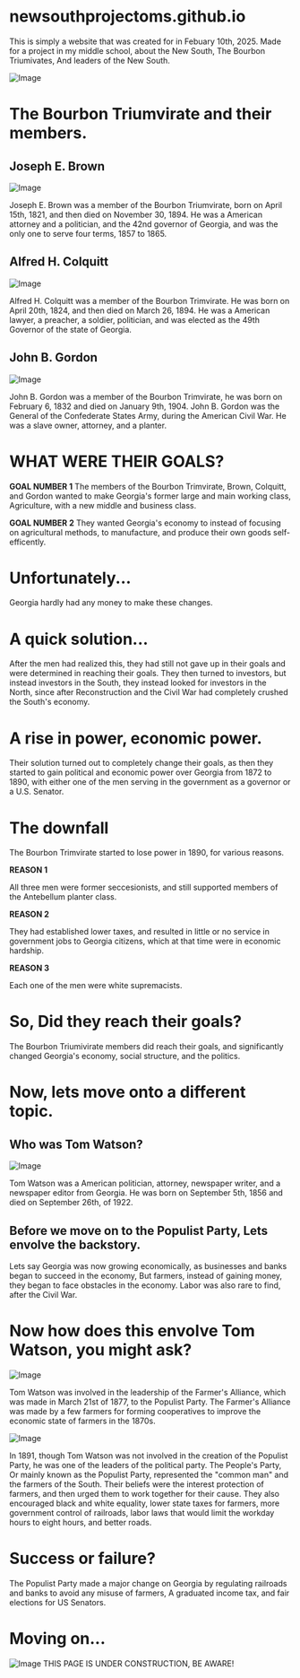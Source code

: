# newsouthprojectoms.github.io
This is simply a website that was created for in Febuary 10th, 2025. Made for a project in my middle school, about the New South, The Bourbon Triumivates, And leaders of the New South.

![Image](https://github.com/user-attachments/assets/f5b9810e-3c7b-46cd-b7b9-7c2f25b1e3f8)

# The Bourbon Triumvirate and their members.

## Joseph E. Brown

![Image](https://github.com/user-attachments/assets/29ef7275-f582-401d-ad55-9f3bda258957)

Joseph E. Brown was a member of the Bourbon Triumvirate, born on April 15th, 1821, and then died on November 30, 1894. He was a American attorney and a politician, and the 42nd governor of Georgia, and was the only one to serve four terms, 1857 to 1865.

## Alfred H. Colquitt

![Image](https://github.com/user-attachments/assets/e6e56b6e-dcf2-454a-bb7f-919698e1da25)

Alfred H. Colquitt was a member of the Bourbon Trimvirate. He was born on April 20th, 1824, and then died on March 26, 1894. He was a American lawyer, a preacher, a soldier, politician, and was elected as the 49th Governor of the state of Georgia.


## John B. Gordon

![Image](https://github.com/user-attachments/assets/0a881b7e-3d04-4927-a16d-bd3d650ea30b)

John B. Gordon was a member of the Bourbon Trimvirate, he was born on February 6, 1832 and died on January 9th, 1904. John B. Gordon was the General of the Confederate States Army, during the American Civil War. He was a slave owner, attorney, and a planter.


# WHAT WERE THEIR GOALS?


**GOAL NUMBER 1** 
The members of the Bourbon Trimvirate, Brown, Colquitt, and Gordon wanted to make Georgia's former large and main working class, Agriculture, with a new middle and business class.

**GOAL NUMBER 2**
They wanted Georgia's economy to instead of focusing on agricultural methods, to manufacture, and produce their own goods self-efficently.

# Unfortunately...

Georgia hardly had any money to make these changes.


# A quick solution...

After the men had realized this, they had still not gave up in their goals and were determined in reaching their goals. They then turned to investors, but instead investors in the South, they instead looked for investors in the North, since after Reconstruction and the Civil War had completely crushed the South's economy.

# A rise in power, economic power.

Their solution turned out to completely change their goals, as then they started to gain political and economic power over Georgia from 1872 to 1890, with either one of the men serving in the government as a governor or a U.S. Senator.

# The downfall

The Bourbon Trimvirate started to lose power in 1890, for various reasons. 

**REASON 1**

All three men were former seccesionists, and still supported members of the Antebellum planter class.

**REASON 2**

They had established lower taxes, and resulted in little or no service in government jobs to Georgia citizens, which at that time were in economic hardship.

**REASON 3**

Each one of the men were white supremacists.

# So, Did they reach their goals?

The Bourbon Triumivirate members did reach their goals, and significantly changed Georgia's economy, social structure, and the politics.

# Now, lets move onto a different topic.

## Who was Tom Watson?

![Image](https://github.com/user-attachments/assets/6afd436f-d0b1-4e60-874b-bec34f33b660)

Tom Watson was a American politician, attorney, newspaper writer, and a newspaper editor from Georgia. He was born on September 5th, 1856 and died on September 26th, of 1922.

## Before we move on to the Populist Party, Lets envolve the backstory.

Lets say Georgia was now growing economically, as businesses and banks began to succeed in the economy, But farmers, instead of gaining money, they began to face obstacles in the economy. Labor was also rare to find, after the Civil War.

# Now how does this envolve Tom Watson, you might ask?

![Image](https://github.com/user-attachments/assets/e79f9820-6e12-4230-a0d6-9798750089c0)

Tom Watson was involved in the leadership of the Farmer's Alliance, which was made in March 21st of 1877, to the Populist Party. The Farmer's Alliance was made by a few farmers for forming cooperatives to improve the economic state of farmers in the 1870s.

![Image](https://github.com/user-attachments/assets/a1516a86-5e0c-49a1-86e7-47ecebf7d4a6)

In 1891, though Tom Watson was not involved in the creation of the Populist Party, he was one of the leaders of the political party. The People's Party, Or mainly known as the Populist Party, represented the "common man" and the farmers of the South. Their beliefs were the interest protection of farmers, and then urged them to work together for their cause. They also encouraged black and white equality, lower state taxes for farmers, more government control of railroads, labor laws that would limit the workday hours to eight hours, and better roads.


# Success or failure?

The Populist Party made a major change on Georgia by regulating railroads and banks to avoid any misuse of farmers, A graduated income tax, and fair elections for US Senators.

# Moving on...


![Image](https://github.com/user-attachments/assets/64cc12fe-2c43-4231-910d-459081901b8b)
THIS PAGE IS UNDER CONSTRUCTION, BE AWARE! 
